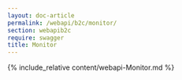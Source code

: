 ```yaml
---
layout: doc-article
permalink: /webapi/b2c/monitor/
section: webapib2c
require: swagger
title: Monitor
---
```

{% include_relative content/webapi-Monitor.md %}